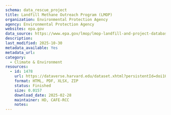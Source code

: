 ```yaml
---
schema: data_rescue_project 
title: Landfill Methane Outreach Program (LMOP)
organization: Environmental Protection Agency
agency: Environmental Protection Agency
websites: epa.gov
data_source: https://www.epa.gov/lmop/lmop-landfill-and-project-database#access
description: 
last_modified: 2025-10-30
metadata_available: Yes
metadata_url: 
category:
  - Climate & Environment 
resources:
  - id: 1478
    url: https://dataverse.harvard.edu/dataset.xhtml?persistentId=doi10.7910/DVN/ZVECYR
    format: HTML, PDF, XLSX, ZIP
    status: Finished
    size: 0.0157
    download_date: 2025-02-28
    maintainer: HD, CAFE-RCC
    notes: 
---
```

